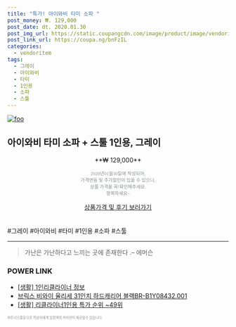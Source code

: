```yaml
--- 
title: "특가! 아이와비 타미 소파 " 
post_money: ₩. 129,000 
post_date: dt. 2020.01.30 
post_img_url: https://static.coupangcdn.com/image/product/image/vendoritem/2017/12/19/3413305727/b770b3d7-5076-4e57-bec2-3f8991f5c8e8.jpg 
post_link_url: https://coupa.ng/bnFzIL 
categories: 
  - vendoritem 
tags: 
  - 그레이 
  - 아이와비 
  - 타미 
  - 1인용 
  - 소파 
  - 스툴 
--- 
```

[![foo](https://static.coupangcdn.com/image/product/image/vendoritem/2017/12/19/3413305727/b770b3d7-5076-4e57-bec2-3f8991f5c8e8.jpg)](https://coupa.ng/bnFzIL) 

## 아이와비 타미 소파 + 스툴 1인용, 그레이 
<p style="text-align: center;">**₩ 129,000**</p> 
<p style="text-align: center;"><span style="color: #898c8f; font-family: Georgia,Times,serif; font-size: 0.75em;">2020년01월30일에 작성되어, <br>가격변동 및 추가할인이 있을 수 있으니,<br> 상품 가격을 꼭!확인해주세요.<br>행복하세요~</span> 
</p>	 
<div markdown="0" style="text-align: center;"><a href="https://coupa.ng/bnFzIL" class="btn btn--success">상품가격 및 후기 보러가기</a></div> 
<br><br> 
  #그레이 #아이와비 #타미 #1인용 #소파 #스툴 
<hr> 

> 가난은 가난하다고 느끼는 곳에 존재한다 .–  에머슨 


### POWER LINK

* <a href="https://blog.naver.com/santokki14/221774842383" target="_blank"> [생활] 1인리클라이너 정보 </a>
* <a href="https://blog.naver.com/sakai111/221783997308" target="_blank">브릭스 비와이 율리세 31인치 하드캐리어 블랙BR-B1Y08432.001</a>
* <a href="https://blog.naver.com/sakai111/221783494219" target="_blank"> [생활] 리클라이너1인용 특가 순위 ~49위</a>

<span style="color: #898c8f; font-family: Georgia,Times,serif; font-size: 0.55em;">파트너스활동으로 작성자에게 일정액의 커미션이 제공될수 있습니다.</span> 
